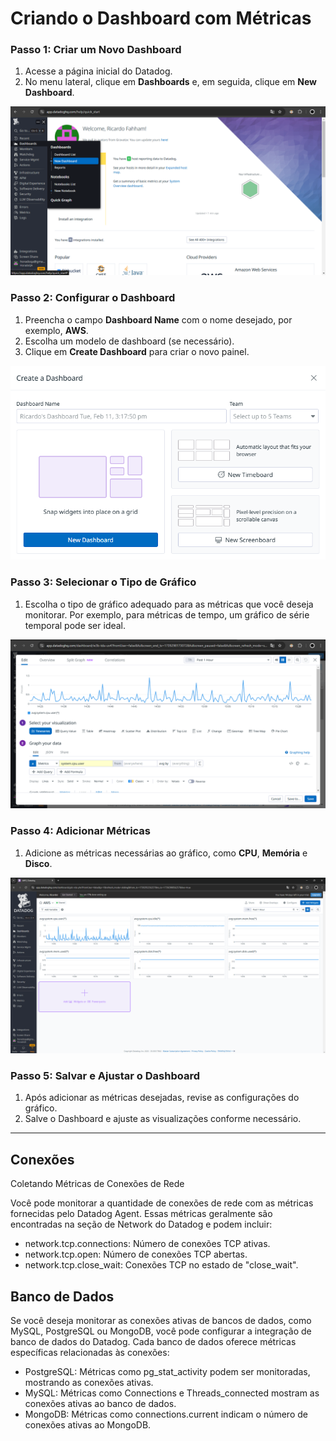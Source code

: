# Criando o Dashboard com Métricas

### Passo 1: Criar um Novo Dashboard

1. Acesse a página inicial do Datadog.
2. No menu lateral, clique em **Dashboards** e, em seguida, clique em **New Dashboard**.

<div align="center">
    <img src="./images/new-dashboard-1.png" alt="Criar novo Dashboard">
</div>

### Passo 2: Configurar o Dashboard

1. Preencha o campo **Dashboard Name** com o nome desejado, por exemplo, **AWS**.
2. Escolha um modelo de dashboard (se necessário).
3. Clique em **Create Dashboard** para criar o novo painel.

<div align="center">
    <img src="./images/new-dashboard-2.png" alt="Configurações do Dashboard">
</div>

### Passo 3: Selecionar o Tipo de Gráfico

1. Escolha o tipo de gráfico adequado para as métricas que você deseja monitorar. Por exemplo, para métricas de tempo, um gráfico de série temporal pode ser ideal.
   
<div align="center">
    <img src="./images/time-series.png" alt="Selecionar gráfico de série temporal">
</div>

### Passo 4: Adicionar Métricas

1. Adicione as métricas necessárias ao gráfico, como **CPU**, **Memória** e **Disco**.
   
<div align="center">
    <img src="./images/cpu-mem-disk.png" alt="Métricas de CPU, Memória e Disco">
</div>

### Passo 5: Salvar e Ajustar o Dashboard

1. Após adicionar as métricas desejadas, revise as configurações do gráfico.
2. Salve o Dashboard e ajuste as visualizações conforme necessário.

---

## Conexões

Coletando Métricas de Conexões de Rede

Você pode monitorar a quantidade de conexões de rede com as métricas fornecidas pelo Datadog Agent. Essas métricas geralmente são encontradas na seção de Network do Datadog e podem incluir:

- network.tcp.connections: Número de conexões TCP ativas.
- network.tcp.open: Número de conexões TCP abertas.
- network.tcp.close_wait: Conexões TCP no estado de "close_wait".

## Banco de Dados

Se você deseja monitorar as conexões ativas de bancos de dados, como MySQL, PostgreSQL ou MongoDB, você pode configurar a integração de banco de dados do Datadog. Cada banco de dados oferece métricas específicas relacionadas às conexões:

- PostgreSQL: Métricas como pg_stat_activity podem ser monitoradas, mostrando as conexões ativas.
- MySQL: Métricas como Connections e Threads_connected mostram as conexões ativas ao banco de dados.
- MongoDB: Métricas como connections.current indicam o número de conexões ativas ao MongoDB.
